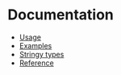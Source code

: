 # Documentation

- [Usage](USAGE.md)
- [Examples](examples)
- [Stringy types](STRINGY_TYPES.md)
- [Reference](reference)

